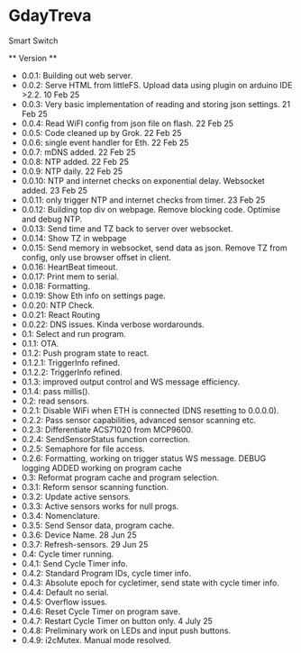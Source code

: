 # GdayTreva
 Smart Switch

** Version **
 - 0.0.1: Building out web server.
 - 0.0.2: Serve HTML from littleFS. Upload data using plugin on arduino IDE >2.2. 10 Feb 25
 - 0.0.3: Very basic implementation of reading and storing json settings. 21 Feb 25
 - 0.0.4: Read WiFI config from json file on flash. 22 Feb 25
 - 0.0.5: Code cleaned up by Grok. 22 Feb 25
 - 0.0.6: single event handler for Eth. 22 Feb 25
 - 0.0.7: mDNS added. 22 Feb 25
 - 0.0.8: NTP added. 22 Feb 25
 - 0.0.9: NTP daily. 22 Feb 25
 - 0.0.10: NTP and internet checks on exponential delay. Websocket added. 23 Feb 25
 - 0.0.11: only trigger NTP and internet checks from timer. 23 Feb 25
 - 0.0.12: Building top div on webpage. Remove blocking code. Optimise and debug NTP.
 - 0.0.13: Send time and TZ back to server over websocket.
 - 0.0.14: Show TZ in webpage
 - 0.0.15: Send memory in websocket, send data as json. Remove TZ from config, only use browser offset in client.
 - 0.0.16: HeartBeat timeout.
 - 0.0.17: Print mem to serial.
 - 0.0.18: Formatting.
 - 0.0.19: Show Eth info on settings page.
 - 0.0.20: NTP Check.
 - 0.0.21: React Routing
 - 0.0.22: DNS issues. Kinda verbose wordarounds.
 - 0.1: Select and run program.
 - 0.1.1: OTA.
 - 0.1.2: Push program state to react.
 - 0.1.2.1: TriggerInfo refined.
 - 0.1.2.2: TriggerInfo refined.
 - 0.1.3: improved output control and WS message efficiency.
 - 0.1.4: pass millis().
 - 0.2: read sensors.
 - 0.2.1: Disable WiFi when ETH is connected (DNS resetting to 0.0.0.0).
 - 0.2.2: Pass sensor capabilities, advanced sensor scanning etc.
 - 0.2.3: Differentiate ACS71020 from MCP9600.
 - 0.2.4: SendSensorStatus function correction.
 - 0.2.5: Semaphore for file access.
 - 0.2.6: Formatting, working on trigger status WS message.
 DEBUG logging ADDED
 working on program cache
 - 0.3: Reformat program cache and program selection.
 - 0.3.1: Reform sensor scanning function.
 - 0.3.2: Update active sensors.
 - 0.3.3: Active sensors works for null progs.
 - 0.3.4: Nomenclature.
 - 0.3.5: Send Sensor data, program cache.
 - 0.3.6: Device Name. 28 Jun 25
 - 0.3.7: Refresh-sensors. 29 Jun 25
 - 0.4: Cycle timer running.
 - 0.4.1: Send Cycle Timer info.
 - 0.4.2: Standard Program IDs, cycle timer info.
 - 0.4.3: Absolute epoch for cycletimer, send state with cycle timer info.
 - 0.4.4: Default no serial.
 - 0.4.5: Overflow issues.
 - 0.4.6: Reset Cycle Timer on program save.
 - 0.4.7: Restart Cycle Timer on button only. 4 July 25
 - 0.4.8: Preliminary work on LEDs and input push buttons.
 - 0.4.9: i2cMutex. Manual mode resolved.